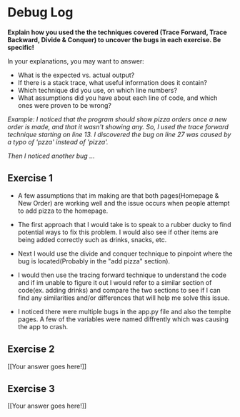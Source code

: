 # Debug Log

**Explain how you used the the techniques covered (Trace Forward, Trace Backward, Divide & Conquer) to uncover the bugs in each exercise. Be specific!**

In your explanations, you may want to answer:

- What is the expected vs. actual output?
- If there is a stack trace, what useful information does it contain?
- Which technique did you use, on which line numbers?
- What assumptions did you have about each line of code, and which ones were proven to be wrong?

_Example: I noticed that the program should show pizza orders once a new order is made, and that it wasn't showing any. So, I used the trace forward technique starting on line 13. I discovered the bug on line 27 was caused by a typo of 'pzza' instead of 'pizza'._

_Then I noticed another bug ..._

## Exercise 1

-  A few assumptions that im making are that both pages(Homepage & New Order) are working well and the issue occurs when people attempt to add pizza to the homepage.

- The first approach that I would take is to speak to a rubber ducky to find potential ways to fix this problem. I would also see if other items are being added correctly such as drinks, snacks, etc.

- Next I would use the divide and conquer technique to pinpoint where the bug is located(Probably in the "add pizza" section).

- I would then use the tracing forward technique to understand the code and if im unable to figure it out I would refer to a similar section of code(ex. adding drinks) and compare the two sections to see if I can find any similarities and/or differences that will help me solve this issue.

- I noticed there were multiple bugs in the app.py file and also the templte pages. A few of the variables were named diffrently which was causing the app to crash.

## Exercise 2

[[Your answer goes here!]]

## Exercise 3

[[Your answer goes here!]]
